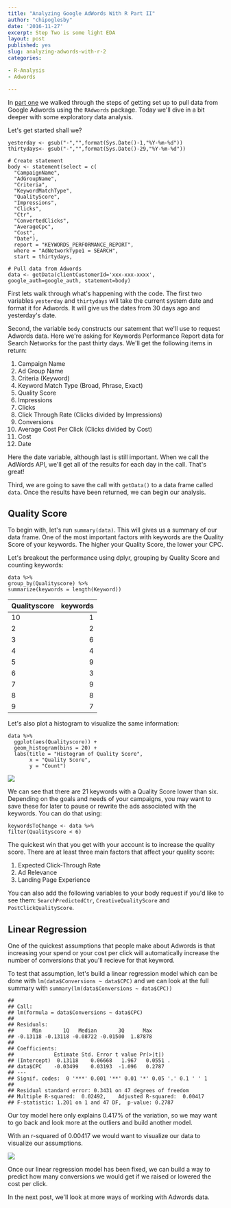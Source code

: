 ```yaml
---
title: "Analyzing Google AdWords With R Part II"
author: "chipoglesby"
date: '2016-11-27'
excerpt: Step Two is some light EDA
layout: post
published: yes
slug: analyzing-adwords-with-r-2
categories: 

- R-Analysis
- Adwords

---
```





In [part one](http://www.chipoglesby.com/2016/11/analyzing-adwords-with-r-1/) we walked through the steps of getting set up to pull data from Google Adwords using the `RAdwords` package. Today we'll dive in a bit deeper with some exploratory data analysis.

Let's get started shall we?

````
yesterday <- gsub("-","",format(Sys.Date()-1,"%Y-%m-%d"))
thirtydays<- gsub("-","",format(Sys.Date()-29,"%Y-%m-%d"))

# Create statement
body <- statement(select = c(
  "CampaignName",
  "AdGroupName",
  "Criteria",
  "KeywordMatchType",
  "QualityScore",
  "Impressions",
  "Clicks",
  "Ctr",
  "ConvertedClicks",
  "AverageCpc",
  "Cost",
  "Date"),
  report = "KEYWORDS_PERFORMANCE_REPORT",
  where = "AdNetworkType1 = SEARCH",
  start = thirtydays,
                  
# Pull data from Adwords
data <- getData(clientCustomerId='xxx-xxx-xxxx', google_auth=google_auth, statement=body)
````

First lets walk through what's happening with the code. The first two variables `yesterday` and `thirtydays` will take the current system date and format it for Adwords. It will give us the dates from 30 days ago and yesterday's date.

Second, the variable `body` constructs our satement that we'll use to request Adwords data. Here we're asking for Keywords Performance Report data for Search Networks for the past thirty days. We'll get the following items in return:

1. Campaign Name
1. Ad Group Name
1. Criteria (Keyword)
1. Keyword Match Type (Broad, Phrase, Exact)
1. Quality Score
1. Impressions
1. Clicks
1. Click Through Rate (Clicks divided by Impressions)
1. Conversions
1. Average Cost Per Click (Clicks divided by Cost)
1. Cost
1. Date

Here the date variable, although last is still important. When we call the AdWords API, we'll get all of the results for each day in the call. That's great!

Third, we are going to save the call with `getData()` to a data frame called `data`. Once the results have been returned, we can begin our analysis.

## Quality Score

To begin with, let's run `summary(data)`. This will gives us a summary of our data frame. One of the most important factors with keywords are the Quality Score of your keywords. The higher your Quality Score, the lower your CPC.

Let's breakout the performance using dplyr, grouping by Quality Score and counting keywords:

````
data %>% 
group_by(Qualityscore) %>% 
summarize(keywords = length(Keyword))
````


|Qualityscore | keywords|
|:------------|--------:|
|10           |        1|
|2            |        2|
|3            |        6|
|4            |        4|
|5            |        9|
|6            |        3|
|7            |        9|
|8            |        8|
|9            |        7|



Let's also plot a histogram to visualize the same information:

````
data %>% 
  ggplot(aes(Qualityscore)) + 
  geom_histogram(bins = 20) +
  labs(title = "Histogram of Quality Score", 
       x = "Quality Score", 
       y = "Count")
`````
![](https://storage.googleapis.com/www.chipoglesby.com/adwords-histogram.png)

We can see that there are 21 keywords with a Quality Score lower than six. Depending on the goals and needs of your campaigns, you may want to save these for later to pause or rewrite the ads associated with the keywords. You can do that using:

````
keywordsToChange <- data %>% 
filter(Qualityscore < 6)
````
The quickest win that you get with your account is to increase the quality score. There are at least three main factors that affect your quality score:

1. Expected Click-Through Rate
1. Ad Relevance
1. Landing Page Experience

You can also add the following variables to your body request if you'd like to see them: `SearchPredictedCtr`, `CreativeQualityScore` and `PostClickQualityScore`.

## Linear Regression

One of the quickest assumptions that people make about Adwords is that increasing your spend or your cost per click will automatically increase the number of conversions that you'll recieve for that keyword. 

To test that assumption, let's build a linear regression model which can be done with `lm(data$Conversions ~ data$CPC)` and we can look at the full summary with `summary(lm(data$Conversions ~ data$CPC))`


```
## 
## Call:
## lm(formula = data$Conversions ~ data$CPC)
## 
## Residuals:
##      Min       1Q   Median       3Q      Max 
## -0.13118 -0.13118 -0.08722 -0.01500  1.87878 
## 
## Coefficients:
##             Estimate Std. Error t value Pr(>|t|)  
## (Intercept)  0.13118    0.06668   1.967   0.0551 .
## data$CPC    -0.03499    0.03193  -1.096   0.2787  
## ---
## Signif. codes:  0 '***' 0.001 '**' 0.01 '*' 0.05 '.' 0.1 ' ' 1
## 
## Residual standard error: 0.3431 on 47 degrees of freedom
## Multiple R-squared:  0.02492,	Adjusted R-squared:  0.00417 
## F-statistic: 1.201 on 1 and 47 DF,  p-value: 0.2787
```

Our toy model here only explains 0.417% of the variation, so we may want to go back and look more at the outliers and build another model.

With an r-squared of 0.00417 we would want to visualize our data to visualize our assumptions. 

![](https://storage.googleapis.com/www.chipoglesby.com/adwords-lm2.png)

Once our linear regression model has been fixed, we can build a way to predict how many conversions we would get if we raised or lowered the cost per click.

In the next post, we'll look at more ways of working with Adwords data.
